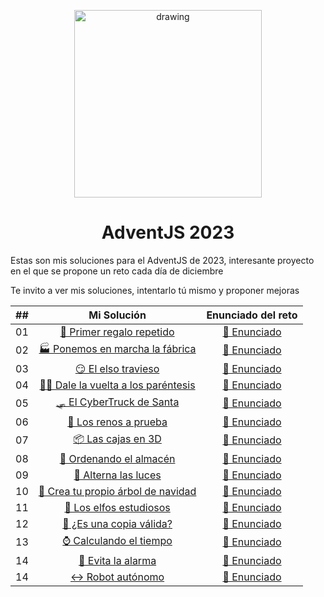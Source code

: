 <p align="center" width="300">
  <img src="https://adventjs.dev/js-logo.png" alt="drawing" style="width:300px;"/>
  <h1 align="center">AdventJS 2023 </h1>
</p>

<p>Estas son mis soluciones para el AdventJS de 2023, interesante proyecto en el que se propone un reto cada día de diciembre </p>
<p>Te invito a ver mis soluciones, intentarlo tú mismo y proponer mejoras</p>

<p align="center">
  
| ##    |                                                    Mi Solución                                                   |                                        Enunciado del reto                                    |
| :---: |:----------------------------------------------------------------------------------------------------------------:|:--------------------------------------------------------------------------------------------:|
|  01   | [ 🎁 Primer regalo repetido ](https://github.com/mike-ssj/adventjs-2023/blob/main/01-primer-regalo-repetido.js)               |  [ 📃 Enunciado ](https://adventjs.dev/es/challenges/2023/1)  |
|  02   | [ 🏭 Ponemos en marcha la fábrica ](https://github.com/mike-ssj/adventjs-2023/blob/main/02-ponemos-en-marcha-la-fabrica.js)   |  [ 📃 Enunciado ](https://adventjs.dev/es/challenges/2023/2)  |
|  03   | [ 😏 El elso travieso ](https://github.com/mike-ssj/adventjs-2023/blob/main/03-el-elfo-travieso.js)                           |  [ 📃 Enunciado ](https://adventjs.dev/es/challenges/2023/3)  |
|  04   | [  😵‍💫 Dale la vuelta a los paréntesis ](https://github.com/mike-ssj/adventjs-2023/blob/main/04-dale-la-vuelta-a-los-parentesis.js)         |  [ 📃 Enunciado ](https://adventjs.dev/es/challenges/2023/4)  |
|  05   | [ 🛷 El CyberTruck de Santa ](https://github.com/mike-ssj/adventjs-2023/blob/main/05-el-cybertruck-de-santa.js)         |  [ 📃 Enunciado ](https://adventjs.dev/es/challenges/2023/5)  |
|  06   | [ 🦌 Los renos a prueba ](https://github.com/mike-ssj/adventjs-2023/blob/main/06-los-renos-a-prueba.js)         |  [ 📃 Enunciado ](https://adventjs.dev/es/challenges/2023/6)  |
|  07   | [ 📦 Las cajas en 3D ](https://github.com/mike-ssj/adventjs-2023/blob/main/07-las-cajas-en-3d.js)         |  [ 📃 Enunciado ](https://adventjs.dev/es/challenges/2023/7)  |
|  08   | [ 🏬 Ordenando el almacén ](https://github.com/mike-ssj/adventjs-2023/blob/main/08-ordenando-el-almacen.js)         |  [ 📃 Enunciado ](https://adventjs.dev/es/challenges/2023/8)  |
|  09   | [ 🚦 Alterna las luces ](https://github.com/mike-ssj/adventjs-2023/blob/main/09-alterna-las-luces.js)         |  [ 📃 Enunciado ](https://adventjs.dev/es/challenges/2023/9)  |
|  10   | [ 🎄 Crea tu propio árbol de navidad ](https://github.com/mike-ssj/adventjs-2023/blob/main/10-crea-tu-propio-arbol-de-navidad.js) | [ 📃 Enunciado ](https://adventjs.dev/es/challenges/2023/10)  |
|  11   | [ 📖 Los elfos estudiosos ](https://github.com/mike-ssj/adventjs-2023/blob/main/11-los-elfos-estudiosos.js) | [ 📃 Enunciado ](https://adventjs.dev/es/challenges/2023/11)  |
|  12   | [ 📸 ¿Es una copia válida? ](https://github.com/mike-ssj/adventjs-2023/blob/main/12-es-una-copia-valida.js) | [ 📃 Enunciado ](https://adventjs.dev/es/challenges/2023/12)  |
|  13   | [ ⌚️ Calculando el tiempo ](https://github.com/mike-ssj/adventjs-2023/blob/main/13-calculando-el-tiempo.js) | [ 📃 Enunciado ](https://adventjs.dev/es/challenges/2023/13)  |
|  14   | [ 🚨 Evita la alarma ](https://github.com/mike-ssj/adventjs-2023/blob/main/14-evita-la-alarma.js) | [ 📃 Enunciado ](https://adventjs.dev/es/challenges/2023/14)  |
|  14   | [ ↔️ Robot autónomo ](https://github.com/mike-ssj/adventjs-2023/blob/main/15-robot-autonomo.js) | [ 📃 Enunciado ](https://adventjs.dev/es/challenges/2023/15)  |


</p>

